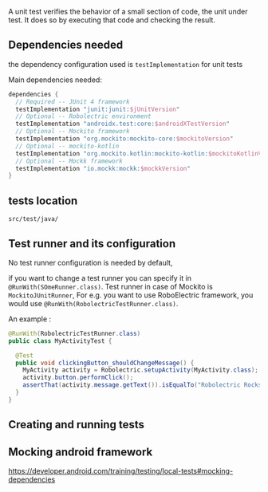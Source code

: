 A unit test verifies the behavior of a small section of code, the unit under test. It does so by executing that code and checking the result.

## Dependencies needed

the dependency configuration used is `testImplementation` for unit tests

Main dependencies needed:
```groovy
dependencies {
  // Required -- JUnit 4 framework
  testImplementation "junit:junit:$jUnitVersion"
  // Optional -- Robolectric environment
  testImplementation "androidx.test:core:$androidXTestVersion"
  // Optional -- Mockito framework
  testImplementation "org.mockito:mockito-core:$mockitoVersion"
  // Optional -- mockito-kotlin
  testImplementation "org.mockito.kotlin:mockito-kotlin:$mockitoKotlinVersion"
  // Optional -- Mockk framework
  testImplementation "io.mockk:mockk:$mockkVersion"
}
```

## tests location

`src/test/java/`

## Test runner and its configuration

No test runner configuration is needed by default, 

if you want to change a test runner you can specify it in `@RunWith(SOmeRunner.class)`.
Test runner in case of Mockito is `MockitoJUnitRunner`,
For e.g. you want to use RoboElectric framework, you would use `@RunWith(RobolectricTestRunner.class)`.

An example :
```java
@RunWith(RobolectricTestRunner.class)
public class MyActivityTest {

  @Test
  public void clickingButton_shouldChangeMessage() {
    MyActivity activity = Robolectric.setupActivity(MyActivity.class);
    activity.button.performClick();
    assertThat(activity.message.getText()).isEqualTo("Robolectric Rocks!");
  }
}
```

## Creating and running tests

## Mocking android framework

https://developer.android.com/training/testing/local-tests#mocking-dependencies

